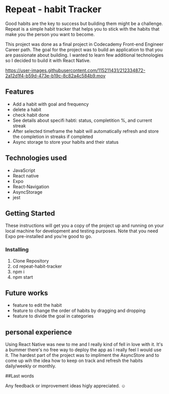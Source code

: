 # Repeat - habit Tracker

Good habits are the key to success but building them might be a challenge. Repeat is a simple habit tracker that helps you to stick with the habits that make you the person you want to become. 

This project was done as a final project in Codecademy Front-end Engineer Career path. The goal for the project was to build an application to that you are passionate about building. I wanted to learn few additional technologies so I decided to build it with React Native.

https://user-images.githubusercontent.com/115211431/212334872-2a12d1f4-b59d-473e-b19c-8c82a4c584b9.mov

## Features

 * Add a habit with goal and frequency
 * delete a habit
 * check habit done
 * See details about specifi habti: status, completition %, and current streak
 * After selected timeframe the habit will automatically refresh and store the completion in streaks if completed
 * Async storage to store your habits and their status

## Technologies used
 
* JavaScript
* React native
* Expo
* React-Navigation
* AsyncStorage
* jest

## Getting Started
These instructions will get you a copy of the project up and running on your local machine for development and testing purposes. Note that you need Expo pre-installed and you’re good to go.

### Installing
 1. Clone Repository
 2. cd repeat-habit-tracker
 3. npm i
 4. npm start
  
## Future works
  
* feature to edit the habit
* feature to change the order of habits by dragging and dropping
* feature to divide the goal in categories
 
## personal experience

Using React Native was new to me and I really kind of fell in love with it. It's a bummer there's no free way to deploy the app as I really feel I would use it. The hardest part of the project was to impliment the AsyncStore and to come up wih the idea how to keep on track and refresh the habits daily/weekly or monthly. 

##Last words

Any feedback or improvement ideas higly appreciated. ☺️
